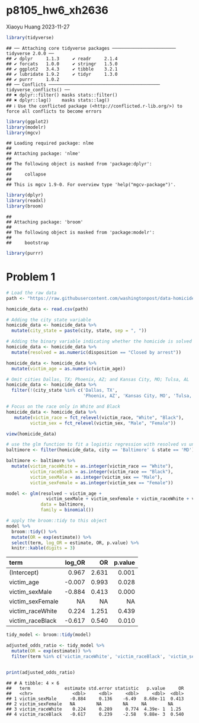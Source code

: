 p8105_hw6_xh2636
================
Xiaoyu Huang
2023-11-27

``` r
library(tidyverse)
```

    ## ── Attaching core tidyverse packages ──────────────────────── tidyverse 2.0.0 ──
    ## ✔ dplyr     1.1.3     ✔ readr     2.1.4
    ## ✔ forcats   1.0.0     ✔ stringr   1.5.0
    ## ✔ ggplot2   3.4.3     ✔ tibble    3.2.1
    ## ✔ lubridate 1.9.2     ✔ tidyr     1.3.0
    ## ✔ purrr     1.0.2     
    ## ── Conflicts ────────────────────────────────────────── tidyverse_conflicts() ──
    ## ✖ dplyr::filter() masks stats::filter()
    ## ✖ dplyr::lag()    masks stats::lag()
    ## ℹ Use the conflicted package (<http://conflicted.r-lib.org/>) to force all conflicts to become errors

``` r
library(ggplot2)
library(modelr)
library(mgcv)
```

    ## Loading required package: nlme
    ## 
    ## Attaching package: 'nlme'
    ## 
    ## The following object is masked from 'package:dplyr':
    ## 
    ##     collapse
    ## 
    ## This is mgcv 1.9-0. For overview type 'help("mgcv-package")'.

``` r
library(dplyr)
library(readxl)
library(broom)
```

    ## 
    ## Attaching package: 'broom'
    ## 
    ## The following object is masked from 'package:modelr':
    ## 
    ##     bootstrap

``` r
library(purrr)
```

# Problem 1

``` r
# Load the raw data
path <- "https://raw.githubusercontent.com/washingtonpost/data-homicides/master/homicide-data.csv"

homicide_data <- read.csv(path)

# Adding the city state variable
homicide_data <- homicide_data %>%
  mutate(city_state = paste(city, state, sep = ", "))

# Adding the binary variable indicating whether the homicide is solved
homicide_data <- homicide_data %>%
  mutate(resolved = as.numeric(disposition == "Closed by arrest"))

homicide_data <- homicide_data %>%
  mutate(victim_age = as.numeric(victim_age))

# Omit cities Dallas, TX; Phoenix, AZ; and Kansas City, MO; Tulsa, AL
homicide_data <- homicide_data %>%
  filter(!(city_state %in% c('Dallas, TX', 
                             'Phoenix, AZ', 'Kansas City, MO', 'Tulsa, AL')))

# Focus on the race only in White and Black
homicide_data <- homicide_data %>%
   mutate(victim_race = fct_relevel(victim_race, "White", "Black"),
         victim_sex = fct_relevel(victim_sex, "Male", "Female"))

view(homicide_data)
```

``` r
# use the glm function to fit a logistic regression with resolved vs unresolved
baltimore <- filter(homicide_data, city == 'Baltimore' & state == 'MD')

baltimore <- baltimore %>%
  mutate(victim_raceWhite = as.integer(victim_race == "White"),
         victim_raceBlack = as.integer(victim_race == "Black"),
         victim_sexMale = as.integer(victim_sex == "Male"),
         victim_sexFemale = as.integer(victim_sex == "Female"))

model <- glm(resolved ~ victim_age + 
               victim_sexMale + victim_sexFemale + victim_raceWhite + victim_raceBlack, 
             data = baltimore, 
             family = binomial())

# apply the broom::tidy to this object
model %>% 
  broom::tidy() %>%
  mutate(OR = exp(estimate)) %>%
  select(term, log_OR = estimate, OR, p.value) %>%
  knitr::kable(digits = 3)
```

| term             | log_OR |    OR | p.value |
|:-----------------|-------:|------:|--------:|
| (Intercept)      |  0.967 | 2.631 |   0.001 |
| victim_age       | -0.007 | 0.993 |   0.028 |
| victim_sexMale   | -0.884 | 0.413 |   0.000 |
| victim_sexFemale |     NA |    NA |      NA |
| victim_raceWhite |  0.224 | 1.251 |   0.439 |
| victim_raceBlack | -0.617 | 0.540 |   0.010 |

``` r
tidy_model <- broom::tidy(model)

adjusted_odds_ratio <- tidy_model %>%
  mutate(OR = exp(estimate)) %>%
  filter(term %in% c('victim_raceWhite', 'victim_raceBlack', 'victim_sexMale', 'victim_sexFemale'))


print(adjusted_odds_ratio)
```

    ## # A tibble: 4 × 6
    ##   term             estimate std.error statistic   p.value     OR
    ##   <chr>               <dbl>     <dbl>     <dbl>     <dbl>  <dbl>
    ## 1 victim_sexMale     -0.884     0.136    -6.49   8.68e-11  0.413
    ## 2 victim_sexFemale   NA        NA        NA     NA        NA    
    ## 3 victim_raceWhite    0.224     0.289     0.774  4.39e- 1  1.25 
    ## 4 victim_raceBlack   -0.617     0.239    -2.58   9.88e- 3  0.540
